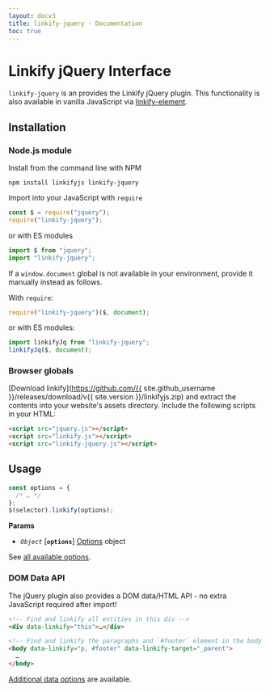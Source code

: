 ```yaml
---
layout: docv3
title: linkify-jquery · Documentation
toc: true
---
```


# Linkify jQuery Interface

`linkify-jquery` is an provides the Linkify jQuery plugin. This functionality is
also available in vanilla JavaScript via
[linkify-element](linkify-element.html).

## Installation

### Node.js module

Install from the command line with NPM

```
npm install linkifyjs linkify-jquery
```

Import into your JavaScript with `require`

```js
const $ = require("jquery");
require("linkify-jquery");
```

or with ES modules

```js
import $ from "jquery";
import "linkify-jquery";
```

If a `window.document` global is not available in your environment, provide it
manually instead as follows.

With `require`:

```js
require("linkify-jquery")($, document);
```

or with ES modules:

```js
import linkifyJq from "linkify-jquery";
linkifyJq($, document);
```

### Browser globals

[Download linkify](https://github.com/{{ site.github_username }}/releases/download/v{{ site.version }}/linkifyjs.zip)
and extract the contents into your website's assets directory.
Include the following scripts in your HTML:

```html
<script src="jquery.js"></script>
<script src="linkify.js"></script>
<script src="linkify-jquery.js"></script>
```

## Usage

```js
const options = {
  /* … */
};
$(selector).linkify(options);
```

**Params**

- _`Object`_ [**`options`**] [Options](options.html) object

See [all available options](options.html).

### DOM Data API

The jQuery plugin also provides a DOM data/HTML API - no extra JavaScript required after import!

```html
<!-- Find and linkify all entities in this div -->
<div data-linkify="this">…</div>

<!-- Find and linkify the paragraphs and `#footer` element in the body -->
<body data-linkify="p, #footer" data-linkify-target="_parent">
  …
</body>
```

[Additional data options](options.html) are available.
